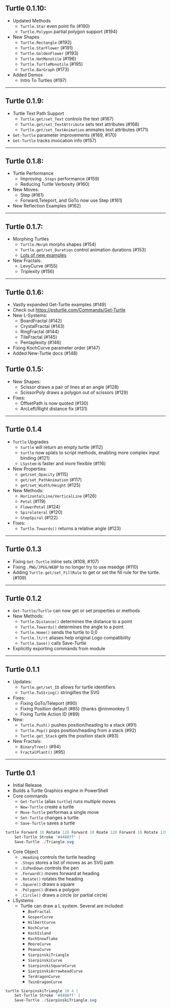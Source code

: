 ## Turtle 0.1.10:

* Updated Methods
  * `Turtle.Star` even point fix (#190)
  * `Turtle.Polygon` partial polygon support (#194)
* New Shapes
  * `Turtle.Rectangle` (#192)
  * `Turtle.StarFlower` (#191)
  * `Turtle.GoldenFlower` (#193)
  * `Turtle.HatMonotile` (#196)
  * `Turtle.TurtleMonotile` (#195)
  * `Turtle.BarGraph` (#173)
* Added Demos
   * Intro To Turtles (#197)
   
---

## Turtle 0.1.9:

* Turtle Text Path Support
  * `Turtle.get/set_Text` controls the text (#167)
  * `Turtle.get/set_TextAttribute` sets text attributes (#168)
  * `Turtle.get/set_TextAnimation` animates text attributes (#171)
* `Get-Turtle` parameter improvements (#169, #170)
* `Get-Turtle` tracks invocation info (#157)

---

## Turtle 0.1.8:

* Turtle Performance
  * Improving `.Steps` performance (#159)
  * Reducing Turtle Verbosity (#160)
* New Moves:
  * Step (#161)
  * Forward,Teleport, and GoTo now use Step (#161)
* New Reflection Examples (#162)

---

## Turtle 0.1.7:

* Morphing Turtles
  * `Turtle.Morph` morphs shapes (#154)
  * `Turtle.get/set_Duration` control animation durations (#153)
  * [Lots of new examples](https://psturtle.com/Commands/Get-Turtle)
* New Fractals:
  * LevyCurve (#155)
  * Triplexity (#156)

---

## Turtle 0.1.6:

* Vastly expanded Get-Turtle examples (#149)
* Check out https://psturtle.com/Commands/Get-Turtle
* New L-Systems:
  * BoardFractal (#142)
  * CrystalFractal (#143)
  * RingFractal (#144)
  * TileFractal (#145)
  * Pentaplexity (#146)
* Fixing KochCurve parameter order (#147)
* Added New-Turtle docs (#148)


## Turtle 0.1.5:

* New Shapes:
  * Scissor draws a pair of lines at an angle (#128)
  * ScissorPoly draws a polygon out of scissors (#129)
* Fixes:
  * OffsetPath is now quoted (#130)
  * ArcLeft/Right distance fix (#131)

---

## Turtle 0.1.4

* `Turtle` Upgrades
  * `turtle` will return an empty turtle (#112)
  * `turtle` now splats to script methods, enabling more complex input binding (#121)
  * `LSystem` is faster and more flexible (#116)
* New Properties:
  * `get/set_Opacity` (#115)
  * `get/set_PathAnimation` (#117)
  * `get/set_Width/Height` (#125)
* New Methods:
  * `HorizontalLine/VerticalLine` (#126)
  * `Petal` (#119)
  * `FlowerPetal` (#124)
  * `Spirolateral` (#120)
  * `StepSpiral` (#122)
* Fixes:
  * `Turtle.Towards()` returns a relative angle (#123)

---

## Turtle 0.1.3

* Fixing `Get-Turtle` inline sets (#108, #107)
* Fixing `.PNG/JPEG/WEBP` to no longer try to use msedge (#110)
* Adding `Turtle.get/set_FillRule` to get or set the fill rule for the turtle. (#109)

---

## Turtle 0.1.2

* `Get-Turtle/Turtle` can now get or set properties or methods
* New Methods:
  * `Turtle.Distance()` determines the distance to a point
  * `Turtle.Towards()` determines the angle to a point
  * `Turtle.Home()` sends the turtle to 0,0
  * `Turtle.lt/rt` aliases help original Logo compatibility
  * `Turtle.Save()` calls Save-Turtle
* Explicitly exporting commands from module

---

## Turtle 0.1.1

* Updates:
  * `Turtle.get/set_ID` allows for turtle identifiers
  * `Turtle.ToString()` stringifies the SVG  
* Fixes:
  * Fixing GoTo/Teleport (#90)
  * Fixing Position default (#85) (thanks @ninmonkey !)
  * Fixing Turtle Action ID (#89)
* New:
  * `Turtle.Push()` pushes position/heading to a stack (#91)
  * `Turtle.Pop()` pops position/heading from a stack (#92)
  * `Turtle.get_Stack` gets the position stack (#93)
* New Fractals:
  * `BinaryTree()` (#94)
  * `FractalPlant()` (#95)

---

## Turtle 0.1

* Initial Release
* Builds a Turtle Graphics engine in PowerShell
* Core commands
  * `Get-Turtle` (alias `turtle`) runs multiple moves
  * `New-Turtle` create a turtle
  * `Move-Turtle` performas a single move
  * `Set-Turtle` changes a turtle
  * `Save-Turtle` saves a turtle

~~~PowerShell
turtle Forward 10 Rotate 120 Forward 10 Roate 120 Forward 10 Rotate 120 |
    Set-Turtle Stroke '#4488ff' |
    Save-Turtle ./Triangle.svg
~~~

* Core Object
  * `.Heading` controls the turtle heading
  * `.Steps` stores a list of moves as an SVG path
  * `.IsPenDown` controls the pen
  * `.Forward()` moves forward at heading
  * `.Rotate()` rotates the heading
  * `.Square()` draws a square
  * `.Polygon()` draws a polygon
  * `.Circle()` draws a circle (or partial circle)
* LSystems
  * Turtle can draw a L system.  Several are included:
    * `BoxFractal`
    * `GosperCurve`
    * `HilbertCurve`
    * `KochCurve`
    * `KochIsland`
    * `KochSnowflake`
    * `MooreCurve`
    * `PeanoCurve`
    * `SierpinskiTriangle`
    * `SierpinskiCurve`
    * `SierpinskiSquareCurve`
    * `SierpinskiArrowheadCurve`
    * `TerdragonCurve`
    * `TwinDragonCurve`
       
~~~PowerShell
turtle SierpinskiTriangle 10 4 |
    Set-Turtle Stroke '#4488ff' |
    Save-Turtle ./SierpinskiTriangle.svg    
~~~

